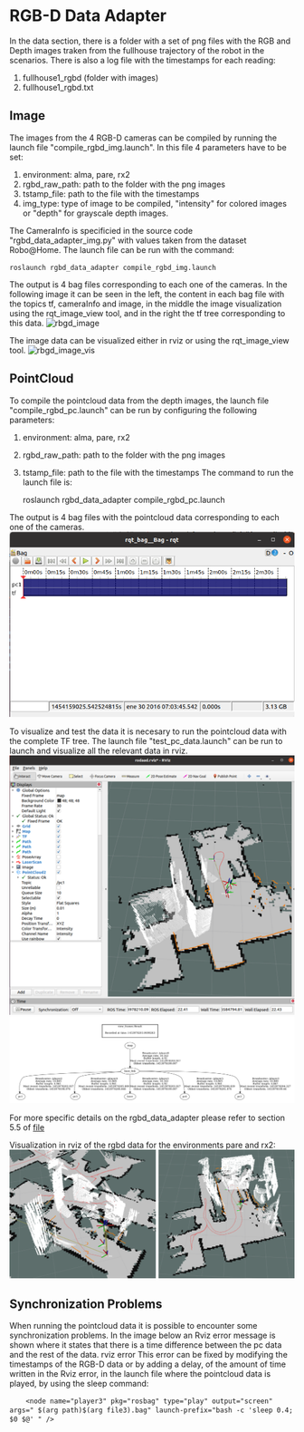 # RGB-D Data Adapter

In the data section, there is a folder with a set of png files with the RGB and Depth images traken from the fullhouse trajectory of the robot in the scenarios.
There is also a log file with the timestamps for each reading:

1.  fullhouse1_rgbd (folder with images)
2.  fullhouse1_rgbd.txt

## Image
The images from the 4 RGB-D cameras can be compiled by running the launch file "compile_rgbd_img.launch".
In this file 4  parameters have to be set:
1. environment: alma, pare, rx2
2. rgbd_raw_path: path to the folder with the png images
3. tstamp_file: path to the file with the timestamps
4. img_type: type of image to be compiled, "intensity" for colored images or "depth" for grayscale depth images.

The CameraInfo is specificied in the source code "rgbd_data_adapter_img.py" with values taken from the dataset
Robo@Home.  The launch file can be run with the command: 

	roslaunch rgbd_data_adapter compile_rgbd_img.launch
	
The output is 4 bag files corresponding to each one of the cameras.
In the following image it can be seen in the left, the content in each bag file with the topics tf, cameraInfo and image, in the 
middle the image visualization using the rqt_image_view tool, and in the right the tf tree corresponding to this data. 
![rbgd_image](rbgd_image.png)

The image data can be visualized either in rviz or using the rqt_image_view tool.
![rbgd_image_vis](rbgd_img_vis.png)

## PointCloud
To compile the pointcloud data from the depth images, the launch file "compile_rgbd_pc.launch" can be run by configuring
the following parameters:
1. environment: alma, pare, rx2
2. rgbd_raw_path: path to the folder with the png images
3. tstamp_file: path to the file with the timestamps
The command to run the launch file is: 

	roslaunch rgbd_data_adapter compile_rgbd_pc.launch

The output is 4 bag files with the pointcloud data corresponding to each one of the cameras. 
![pc_bag](rgbd_pc_bag.png)

To visualize and test the data it is necesary to run the pointcloud data with the complete TF tree. The launch file
"test_pc_data.launch" can be run to launch and visualize all the relevant data in rviz.
![pc_rviz](rgbd_pc_rviz.png)
![pc_tf_tree](rgbd_pc_tf_tree.png)

For more specific details on the rgbd_data_adapter please refer to section 5.5 of 
[file](https://github.com/fernandaroeg/ROS_AMCL_Hybrid_Localization/blob/master/TFM_Localizacion_Rodriguez_Fernanda.pdf)

Visualization in rviz of the rgbd data for the environments pare and rx2: 
![pc_pare_rx2](pc_pare_rx2.png)

## Synchronization Problems
When running the pointcloud data it is possible to encounter some synchronization problems. In the image below an Rviz error message
is shown where it states that there is a time difference between the pc data and the rest of the data.
rviz error
This error can be fixed by modifying the timestamps of the RGB-D data or by adding a delay, of the amount of time written in the Rviz error, in the launch file where the pointcloud data
is played, by using the sleep command:

		<node name="player3" pkg="rosbag" type="play" output="screen" args=" $(arg path)$(arg file3).bag" launch-prefix="bash -c 'sleep 0.4; $0 $@' " />
